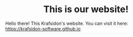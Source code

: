 <div align="center">
             <h1>This is our website!</h1>
</div>
<body>Hello there! This Krafsidon's website. You can visit it here:<br></body>
<a href="https://krafsidon-software.github.io">https://krafsidon-software.github.io</a>
